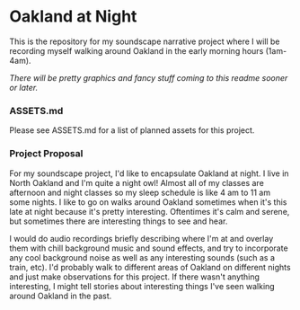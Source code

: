 # Oakland at Night

This is the repository for my soundscape narrative project where I will be recording myself walking around Oakland in the early morning hours (1am-4am).

*There will be pretty graphics and fancy stuff coming to this readme sooner or later.*

### ASSETS.md

Please see ASSETS.md for a list of planned assets for this project.

### Project Proposal

For my soundscape project, I'd like to encapsulate Oakland at night. I live in North Oakland and I'm quite a night owl! Almost all of my classes are afternoon and night classes so my sleep schedule is like 4 am to 11 am some nights. I like to go on walks around Oakland sometimes when it's this late at night because it's pretty interesting. Oftentimes it's calm and serene, but sometimes there are interesting things to see and hear.

I would do audio recordings briefly describing where I'm at and overlay them with chill background music and sound effects, and try to incorporate any cool background noise as well as any interesting sounds (such as a train, etc). I'd probably walk to different areas of Oakland on different nights and just make observations for this project. If there wasn't anything interesting, I might tell stories about interesting things I've seen walking around Oakland in the past. 

